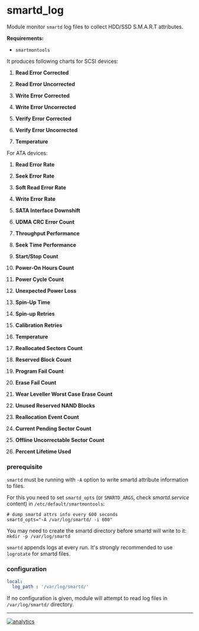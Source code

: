 # smartd_log

Module monitor `smartd` log files to collect HDD/SSD S.M.A.R.T attributes.

**Requirements:**
* `smartmontools`

It produces following charts for SCSI devices:

1. **Read Error Corrected**

2. **Read Error Uncorrected**

3. **Write Error Corrected**

4. **Write Error Uncorrected**

5. **Verify Error Corrected**

6. **Verify Error Uncorrected**

7. **Temperature**


For ATA devices:
1. **Read Error Rate**

2. **Seek Error Rate**

3. **Soft Read Error Rate**

4. **Write Error Rate**

5. **SATA Interface Downshift**

6. **UDMA CRC Error Count**

7. **Throughput Performance**

8. **Seek Time Performance**

9. **Start/Stop Count**

10. **Power-On Hours Count**

11. **Power Cycle Count**

12. **Unexpected Power Loss**

13. **Spin-Up Time**

14. **Spin-up Retries**

15. **Calibration Retries**

16. **Temperature**

17. **Reallocated Sectors Count**

18. **Reserved Block Count**

19. **Program Fail Count**

20. **Erase Fail Count**

21. **Wear Leveller Worst Case Erase Count**

22. **Unused Reserved NAND Blocks**

23. **Reallocation Event Count**

24. **Current Pending Sector Count**

25. **Offline Uncorrectable Sector Count**

26. **Percent Lifetime Used**

### prerequisite
`smartd` must be running with `-A` option to write smartd attribute information to files.

For this you need to set `smartd_opts` (or `SMARTD_ARGS`, check _smartd.service_ content) in `/etc/default/smartmontools`:


```
# dump smartd attrs info every 600 seconds
smartd_opts="-A /var/log/smartd/ -i 600"
```
You may need to create the smartd directory before smartd will write to it:  
`mkdir -p /var/log/smartd`

`smartd` appends logs at every run. It's strongly recommended to use `logrotate` for smartd files.

### configuration

```yaml
local:
  log_path : '/var/log/smartd/'
```

If no configuration is given, module will attempt to read log files in `/var/log/smartd/` directory.

---

[![analytics](https://www.google-analytics.com/collect?v=1&aip=1&t=pageview&_s=1&ds=github&dr=https%3A%2F%2Fgithub.com%2Fnetdata%2Fnetdata&dl=https%3A%2F%2Fmy-netdata.io%2Fgithub%2Fcollectors%2Fpython.d.plugin%2Fsmartd_log%2FREADME&_u=MAC~&cid=5792dfd7-8dc4-476b-af31-da2fdb9f93d2&tid=UA-64295674-3)]()
